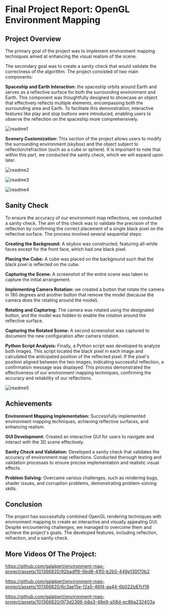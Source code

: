 # Final Project Report: OpenGL Environment Mapping
## Project Overview
The primary goal of the project was to implement environment mapping techniques aimed at enhancing the visual realism of the scene.

The secondary goal was to create a sanity check that would validate the correctness of the algorithm. The project consisted of two main components:

 **Spaceship and Earth Interaction:** the spaceship orbits around Earth and serves as a reflective surface for both the surrounding environment and Earth. This component was thoughtfully designed to showcase an object that effectively reflects multiple elements, encompassing both the surrounding area and Earth. To facilitate this demonstration, interactive features like play and stop buttons were introduced, enabling users to observe the reflection on the spaceship more comprehensively.

![readme1](https://github.com/TALHS16/LennyGraphics/assets/101366820/f0d1b8be-891f-405b-9f7c-1e60a91a8206)

**Scenery Customization:** This section of the project allows users to modify the surrounding environment (skybox) and the object subject to reflection/refraction (such as a cube or sphere).
It is important to note that within this part, we conducted the sanity check, which we will expand upon later.

 ![readme2](https://github.com/TALHS16/LennyGraphics/assets/101366820/0e840dc6-52fc-4a4d-b4e1-f59ae94d4220)

 ![readme3](https://github.com/TALHS16/LennyGraphics/assets/101366820/9b533665-f68d-4901-9366-77c313c3315c)

 ![readme4](https://github.com/TALHS16/LennyGraphics/assets/101366820/3b59ec30-e553-4f2e-a81f-562f68acda55)


## Sanity Check

To ensure the accuracy of our environment map reflections, we conducted a sanity check. The aim of this check was to validate the precision of the reflection by confirming the correct placement of a single black pixel on the reflective surface. The process involved several sequential steps:

**Creating the Background:** A skybox was constructed, featuring all-white faces except for the front face, which had one black pixel.

**Placing the Cube:** 	A cube was placed on the background such that the black pixel is reflected on the cube.

**Capturing the Scene:** A screenshot of the entire scene was taken to capture the initial arrangement.

**Implementing Camera Rotation:** we created a button that rotate the camera in 180 degrees and another button that remove the model (because the camera does the rotating around the model).

**Rotating and Capturing:** The camera was rotated using the designated button, and the model was hidden to enable the rotation around the reflective surface.

**Capturing the Rotated Scene:** A second screenshot was captured to document the new configuration after camera rotation.

**Python Script Analysis:** Finally, a Python script was developed to analyze both images. This script located the black pixel in each image and calculated the anticipated position of the reflected pixel. If the pixel's position aligned between the two images, indicating successful reflection, a confirmation message was displayed.
This process demonstrated the effectiveness of our environment mapping techniques, confirming the accuracy and reliability of our reflections. 

![readme5](https://github.com/TALHS16/LennyGraphics/assets/101366820/63e0cfbb-5085-46fc-b967-042f145391e0)

## Achievements
**Environment Mapping Implementation:** Successfully implemented environment mapping techniques, achieving reflective surfaces, and enhancing realism.

**GUI Development:** Created an interactive GUI for users to navigate and interact with the 3D scene effectively.

**Sanity Check and Validation:** Developed a sanity check that validates the accuracy of environment map reflections. Conducted thorough testing and validation processes to ensure precise implementation and realistic visual effects.

**Problem Solving:** Overcame various challenges, such as rendering bugs, shader issues, and corruption problems, demonstrating problem-solving skills.

## Conclusion
The project has successfully combined OpenGL rendering techniques with environment mapping to create an interactive and visually appealing GUI. Despite encountering challenges, we managed to overcome them and achieve the project's goals. The developed features, including reflection, refraction, and a sanity check.

## More Videos Of The Project:



https://github.com/galalpert/environment-map-project/assets/101366820/92badff6-6bd8-41f0-b2b5-449e130f70b2




https://github.com/galalpert/environment-map-project/assets/101366820/6c3ae15e-f2a5-46f4-aa44-6b022b87cf19




https://github.com/galalpert/environment-map-project/assets/101366820/973d2366-b8a3-48e9-a58d-ec86a232403a


